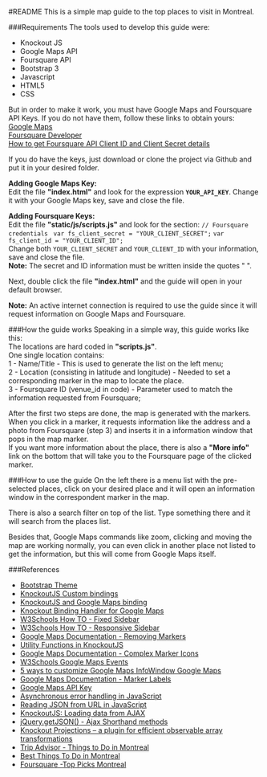 #README
This is a simple map guide to the top places to visit in Montreal.

###Requirements
The tools used to develop this guide were:  
* Knockout JS  
* Google Maps API  
* Foursquare API  
* Bootstrap 3  
* Javascript  
* HTML5  
* CSS


But in order to make it work, you must have Google Maps and Foursquare API Keys.
If you do not have them, follow these links to obtain yours:  
[Google Maps](https://developers.google.com/maps/documentation/javascript/get-api-key)  
[Foursquare Developer](https://developer.foursquare.com/docs/api)  
[How to get Foursquare API Client ID and Client Secret details](https://www.knowband.com/blog/user-manual/get-foursquare-api-client-id-client-secret-details/)  

If you do have the keys, just download or clone the project via Github and put it in your desired folder. 
 
**Adding Google Maps Key:**  
Edit the file **"index.html"** and look for the expression **`YOUR_API_KEY`**. Change it with your Google Maps key, save and close the file.

**Adding Foursquare Keys:**  
Edit the file **"static/js/scripts.js"** and look for the section: 
`// Foursquare credentials ` 
`var fs_client_secret = "YOUR_CLIENT_SECRET";`
`var fs_client_id = "YOUR_CLIENT_ID";`  
Change both `YOUR_CLIENT_SECRET` and `YOUR_CLIENT_ID` with your information, save and close the file.  
**Note:** The secret and ID information must be written inside the quotes " ". 

Next, double click the file **"index.html"**  and the guide will open in your default browser.

**Note:** An active internet connection is required to use the guide since it will request information on Google Maps and Foursquare.

###How the guide works
Speaking in a simple way, this guide works like this:  
The locations are hard coded in **"scripts.js"**.  
One single location contains:  
1 - Name/Title - This is used to generate the list on the left menu;  
2 - Location (consisting in latitude and longitude) - Needed to set a corresponding marker in the map to locate the place.  
3 - Foursquare ID (venue_id in code) - Parameter used to match the information requested from Foursquare;

After the first two steps are done, the map is generated with the markers.   
When you click in a marker, it requests information like the address and a photo from Foursquare (step 3) and inserts it in a information window that pops in the map marker.  
If you want more information about the place, there is also a **"More info"** link on the bottom that will take you to the Foursquare page of the clicked marker.

###How to use the guide
On the left there is a menu list with the pre-selected places, click on your desired place and it will open an information window in the correspondent marker in the map.  

There is also a search filter on top of the list. Type something there and it will search from the places list. 

Besides that, Google Maps commands like zoom, clicking and moving the map are working normally, you can even click in another place not listed to get the information, but this will come from Google Maps itself.  


###References
* [Bootstrap Theme](https://startbootstrap.com/template-overviews/resume/)
* [KnockoutJS Custom bindings](https://knockoutjs.com/documentation/custom-bindings.html)
* [KnockoutJS and Google Maps binding](http://www.hoonzis.com/knockoutjs-and-google-maps-binding/)
* [Knockout Binding Handler for Google Maps](https://testasoftware.com/knockout-binding-handler-for-google-maps)
* [W3Schools How TO - Fixed Sidebar](https://www.w3schools.com/howto/howto_css_fixed_sidebar.asp)
* [W3Schools How TO - Responsive Sidebar](https://www.w3schools.com/howto/howto_css_sidebar_responsive.asp)
* [Google Maps Documentation - Removing Markers](https://developers.google.com/maps/documentation/javascript/examples/marker-remove)
* [Utility Functions in KnockoutJS](http://www.knockmeout.net/2011/04/utility-functions-in-knockoutjs.html)
* [Google Maps Documentation - Complex Marker Icons](https://developers.google.com/maps/documentation/javascript/examples/icon-complex)
* [W3Schools Google Maps Events](https://www.w3schools.com/graphics/google_maps_events.asp)
* [5 ways to customize Google Maps InfoWindow
Google Maps](http://en.marnoto.com/2014/09/5-formas-de-personalizar-infowindow.html)
* [Google Maps Documentation - Marker Labels](https://developers.google.com/maps/documentation/javascript/examples/marker-labels)
* [Google Maps API Key](https://developers.google.com/maps/documentation/javascript/get-api-key)
* [Asynchronous error handling in JavaScript](https://ruben.verborgh.org/blog/2012/12/31/asynchronous-error-handling-in-javascript/)
* [Reading JSON from URL in JavaScript](http://zetcode.com/articles/javascriptjsonurl/)
* [KnockoutJS: Loading data from AJAX](https://gistpages.com/posts/knockoutjs_loading_data_from_ajax)
* [jQuery.getJSON() - Ajax Shorthand methods](http://api.jquery.com/jQuery.getJSON/)
* [Knockout Projections – a plugin for efficient observable array transformations](http://blog.stevensanderson.com/2013/12/03/knockout-projections-a-plugin-for-efficient-observable-array-transformations/)
* [Trip Advisor - Things to Do in Montreal‎](https://www.tripadvisor.com/Attractions-g155032-Activities-Montreal_Quebec.html)
* [Best Things To Do in Montreal](https://travel.usnews.com/Montreal_Canada/Things_To_Do/)
* [Foursquare -Top Picks Montreal](https://pt.foursquare.com/explore?cat=topPicks&mode=url&near=Montreal%2C%20QC%2C%20Canad%C3%A1&nearGeoId=72057594044005179)